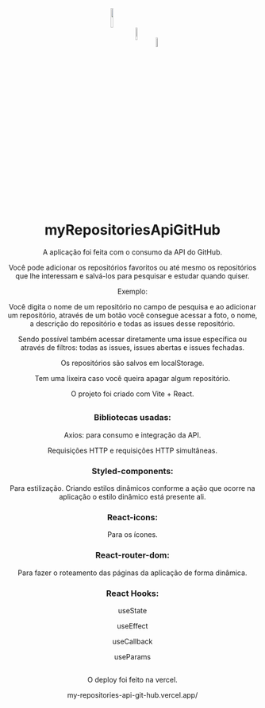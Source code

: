 <div align="center">
<img align="center" width="10%" src="https://cdn.jsdelivr.net/gh/devicons/devicon/icons/react/react-original.svg" gap="10px" />
<img  align="center" width="8%" src="https://styled-components.com/logo.png" gap="10px"/>
<img  align="center" width="7%" src="https://myoctocat.com/assets/images/base-octocat.svg" />


# myRepositoriesApiGitHub

A aplicação foi feita com o consumo da API do GitHub. 

Você pode adicionar os repositórios favoritos ou até mesmo os repositórios que lhe interessam e salvá-los para pesquisar e estudar quando quiser.


Exemplo:  

Você digita o nome de um repositório no campo de pesquisa e ao adicionar um repositório, através de um botão você consegue acessar a foto, o nome, a descrição do repositório e todas as issues desse repositório. 

Sendo possível também acessar diretamente uma issue específica ou através de filtros: todas as issues, issues abertas e issues fechadas. 

Os repositórios são salvos em localStorage. 

Tem uma lixeira caso você queira apagar algum repositório. 

O projeto foi criado com Vite + React. 

## 

### Bibliotecas usadas: 

Axios: para consumo e integração da API. 

Requisições HTTP e requisições HTTP simultâneas.  

### Styled-components: 

Para estilização. Criando estilos dinâmicos conforme a ação que ocorre na aplicação o estilo dinâmico está presente ali. 

### React-icons: 

Para os ícones. 

### React-router-dom: 

Para fazer o roteamento das páginas da aplicação de forma dinâmica. 

 

### React Hooks: 

useState 

useEffect 

useCallback 

useParams

##

O deploy foi feito na vercel.

my-repositories-api-git-hub.vercel.app/
##
</div>
